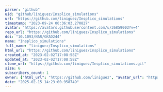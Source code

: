 ```yaml
---
parser: "github"
uid: "github/liniguez/Insplico_simulations"
url: "https://github.com/liniguez/Insplico_simulations"
timestamp: "2023-09-24 00:36:03.270827"
avatar: "https://avatars.githubusercontent.com/u/36859003?v=4"
repo_url: "https://github.com/liniguez/Insplico_simulations"
doi: "10.1093/NAR/GKAD244"
name: "Insplico_simulations"
full_name: "liniguez/Insplico_simulations"
html_url: "https://github.com/liniguez/Insplico_simulations"
created_at: "2023-02-02T17:08:58Z"
updated_at: "2023-02-02T17:08:58Z"
clone_url: "https://github.com/liniguez/Insplico_simulations.git"
size: 6
subscribers_count: 1
owner: {"html_url": "https://github.com/liniguez", "avatar_url": "https://avatars.githubusercontent.com/u/36859003?v=4", "login": "liniguez", "type": "User"}
date: "2025-02-15 14:23:00.958749"
---
```


